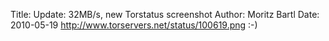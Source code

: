 Title: Update: 32MB/s, new Torstatus screenshot
Author: Moritz Bartl
Date: 2010-05-19
http://www.torservers.net/status/100619.png :-)
